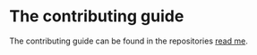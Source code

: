 # The contributing guide
The contributing guide can be found in the repositories [read me](https://github.com/convoyinteractive/website#contribution-guide).

